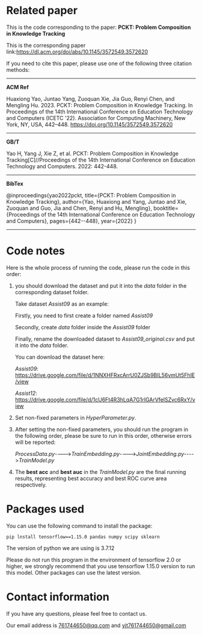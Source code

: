 # Related paper

This is the code corresponding to the paper: **PCKT: Problem Composition in Knowledge Tracking**

This is the corresponding paper link:https://dl.acm.org/doi/abs/10.1145/3572549.3572620

If you need to cite this paper, please use one of the following three citation methods:

---

**ACM Ref**

Huaxiong Yao, Juntao Yang, Zuoquan Xie, Jia Guo, Renyi Chen, and Mengling Hu. 2023. PCKT: Problem Composition in Knowledge Tracking. In Proceedings of the 14th International Conference on Education Technology and Computers (ICETC '22). Association for Computing Machinery, New York, NY, USA, 442–448. https://doi.org/10.1145/3572549.3572620

---

**GB/T**

Yao H, Yang J, Xie Z, et al. PCKT: Problem Composition in Knowledge Tracking[C]//Proceedings of the 14th International Conference on Education Technology and Computers. 2022: 442-448.

---

**BibTex**

@inproceedings{yao2022pckt,
  title={PCKT: Problem Composition in Knowledge Tracking},
  author={Yao, Huaxiong and Yang, Juntao and Xie, Zuoquan and Guo, Jia and Chen, Renyi and Hu, Mengling},
  booktitle={Proceedings of the 14th International Conference on Education Technology and Computers},
  pages={442--448},
  year={2022}
}

---

# Code notes

Here is the whole process of running the code, please run the code in this order:

1. you should download the dataset and put it into the *data* folder in the corresponding dataset folder. 

   Take dataset *Assist09* as an example:

   Firstly, you need to first create a folder named *Assist09*

   Secondly, create *data* folder inside the *Assist09* folder

   Finally, rename the downloaded dataset to *Assist09_original.csv* and put it into the *data* folder.

   You can download the dataset here:

   *Assist09*: https://drive.google.com/file/d/1NNXHFRxcArrU0ZJSb9BIL56vmUt5FhlE/view

   *Assist12*: https://drive.google.com/file/d/1cU6Ft4R3hLqA7G1rIGArVfelSZvc6RxY/view

2. Set non-fixed parameters in *HyperParameter.py*.

3. After setting the non-fixed parameters, you should run the program in the following order, please be sure to run in this order, otherwise errors will be reported: 

   *ProcessData.py*---->*TrainEmbedding.py*---->*JointEmbedding.py*---->*TrainModel.py*

4. The **best acc** and **best auc** in the *TrainModel.py* are the final running results, representing best accuracy and best ROC curve area respectively.

# Packages used

  You can use the following command to install the package:

   ```shell
pip lnstall tensorflow==1.15.0 pandas numpy scipy sklearn
   ```

   The version of python we are using is 3.7.12

   Please do not run this program in the environment of tensorflow 2.0 or higher, we strongly recommend that you use tensorflow 1.15.0 version to run this model. Other packages can use the latest version.

# Contact information

If you have any questions, please feel free to contact us.

Our email address is 761744650@qq.com and yjt761744650@gmail.com


